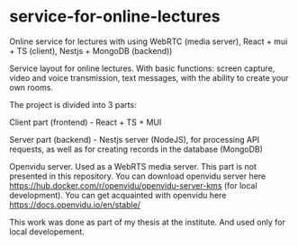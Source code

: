 # service-for-online-lectures
Online service for lectures with using WebRTC (media server), React + mui + TS (client), Nestjs + MongoDB (backend))

Service layout for online lectures. With basic functions: screen capture, video and voice transmission, text messages, with the ability to create your own rooms.

The project is divided into 3 parts:

Client part (frontend) - React + TS + MUI

Server part (backend) - Nestjs server (NodeJS), for processing API requests, as well as for creating records in the database (MongoDB)

Openvidu server. Used as a WebRTS media server. This part is not presented in this repository. You can download openvidu server here https://hub.docker.com/r/openvidu/openvidu-server-kms (for local development). You can get acquainted with openvidu here https://docs.openvidu.io/en/stable/

This work was done as part of my thesis at the institute. And used only for local developement.

